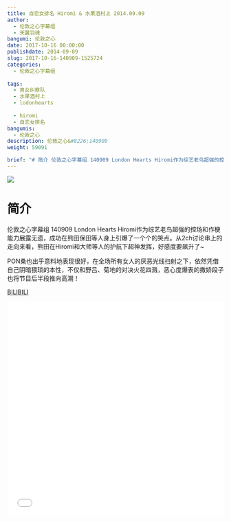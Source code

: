 ```yaml
---
title: 自恋女排名 Hiromi & 水果酒村上 2014.09.09
author: 
  - 伦敦之心字幕组
  - 天翼羽魂
bangumi: 伦敦之心
date: 2017-10-16 00:00:00
publishdate: 2014-09-09
slug: 2017-10-16-140909-1525724
categories: 
  - 伦敦之心字幕组
  
tags: 
  - 男女纠察队
  - 水果酒村上
  - lodonhearts
  
  - hiromi
  - 自恋女排名
bangumis: 
  - 伦敦之心
description: 伦敦之心&#8226;140909
weight: 59091

brief: "# 简介 伦敦之心字幕组 140909 London Hearts Hiromi作为综艺老鸟超强的控场和作梗能力展露无遗，成功在熊田保田等人身上引爆了一个个的笑点。从2ch讨论串上的走向来看，熊田在Hiromi和大师等人的护航下超神发挥，好感度要飙升了~ PON桑也出乎意料地表现很好，在全场所有女人的厌恶光线扫射之下，依然凭借自己阴暗猥琐的本性，不仅和野吕、菊地的对决火花四溅，恶心度爆表的撒娇段子也将节目后半段推向高潮！"
---
```


![](https://i.imgur.com/U9yDJ5s.jpg)

# 简介  
伦敦之心字幕组 140909 London Hearts Hiromi作为综艺老鸟超强的控场和作梗能力展露无遗，成功在熊田保田等人身上引爆了一个个的笑点。从2ch讨论串上的走向来看，熊田在Hiromi和大师等人的护航下超神发挥，好感度要飙升了~

PON桑也出乎意料地表现很好，在全场所有女人的厌恶光线扫射之下，依然凭借自己阴暗猥琐的本性，不仅和野吕、菊地的对决火花四溅，恶心度爆表的撒娇段子也将节目后半段推向高潮！

  [BILIBILI](https://www.bilibili.com/video/av1525724/)


<div class="vcontainer">  <iframe class='video' src="//www.bilibili.com/blackboard/player.html?aid=1525724" width="100%" height="500" frameborder="0" allowfullscreen="allowfullscreen"></iframe></div>

